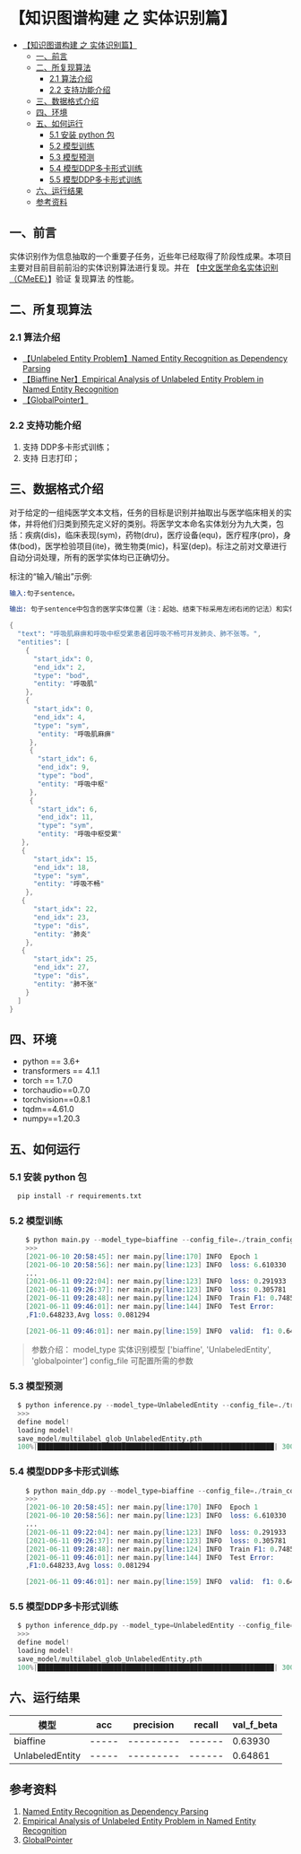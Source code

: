# 【知识图谱构建 之 实体识别篇】

- [【知识图谱构建 之 实体识别篇】](#知识图谱构建-之-实体识别篇)
  - [一、前言](#一前言)
  - [二、所复现算法](#二所复现算法)
    - [2.1 算法介绍](#21-算法介绍)
    - [2.2 支持功能介绍](#22-支持功能介绍)
  - [三、数据格式介绍](#三数据格式介绍)
  - [四、环境](#四环境)
  - [五、如何运行](#五如何运行)
    - [5.1 安装 python 包](#51-安装-python-包)
    - [5.2 模型训练](#52-模型训练)
    - [5.3 模型预测](#53-模型预测)
    - [5.4 模型DDP多卡形式训练](#54-模型ddp多卡形式训练)
    - [5.5 模型DDP多卡形式训练](#55-模型ddp多卡形式训练)
  - [六、运行结果](#六运行结果)
  - [参考资料](#参考资料)

## 一、前言

实体识别作为信息抽取的一个重要子任务，近些年已经取得了阶段性成果。本项目主要对目前目前前沿的实体识别算法进行复现。并在 【[中文医学命名实体识别（CMeEE）](https://tianchi.aliyun.com/dataset/dataDetail?spm=5176.22060218.J_2657303350.1.70e81343dFDilp&dataId=95414)】验证 复现算法 的性能。

## 二、所复现算法

### 2.1 算法介绍

- [【Unlabeled Entity Problem】Named Entity Recognition as Dependency Parsing](https://arxiv.org/abs/2012.05426)
- [【Biaffine Ner】Empirical Analysis of Unlabeled Entity Problem in Named Entity Recognition](https://www.aclweb.org/anthology/2020.acl-main.577/)
- [【GlobalPointer】](https://spaces.ac.cn/archives/8373)

### 2.2 支持功能介绍

1. 支持 DDP多卡形式训练；
2. 支持 日志打印；

## 三、数据格式介绍

对于给定的一组纯医学文本文档，任务的目标是识别并抽取出与医学临床相关的实体，并将他们归类到预先定义好的类别。将医学文本命名实体划分为九大类，包括：疾病(dis)，临床表现(sym)，药物(dru)，医疗设备(equ)，医疗程序(pro)，身体(bod)，医学检验项目(ite)，微生物类(mic)，科室(dep)。标注之前对文章进行自动分词处理，所有的医学实体均已正确切分。

标注的“输入/输出”示例:

```s
输入:句子sentence。

输出: 句子sentence中包含的医学实体位置（注：起始、结束下标采用左闭右闭的记法）和实体类型。

{  
  "text": "呼吸肌麻痹和呼吸中枢受累患者因呼吸不畅可并发肺炎、肺不张等。", 
  "entities": [ 
    { 
      "start_idx": 0, 
      "end_idx": 2, 
      "type": "bod", 
      "entity: "呼吸肌" 
    }, 
    { 
      "start_idx": 0, 
      "end_idx": 4, 
      "type": "sym",
       "entity: "呼吸肌麻痹" 
     }, 
     { 
       "start_idx": 6, 
       "end_idx": 9,
       "type": "bod", 
       "entity: "呼吸中枢"
     }, 
     { 
       "start_idx": 6, 
       "end_idx": 11, 
       "type": "sym", 
       "entity: "呼吸中枢受累" 
   }, 
   { 
      "start_idx": 15, 
      "end_idx": 18, 
      "type": "sym", 
      "entity: "呼吸不畅" 
    }, 
   { 
      "start_idx": 22, 
      "end_idx": 23, 
      "type": "dis", 
      "entity: "肺炎" 
    }, 
   { 
      "start_idx": 25, 
      "end_idx": 27, 
      "type": "dis", 
      "entity: "肺不张" 
    } 
  ] 
}

```

## 四、环境

- python == 3.6+
- transformers == 4.1.1
- torch == 1.7.0
- torchaudio==0.7.0
- torchvision==0.8.1
- tqdm==4.61.0
- numpy==1.20.3

## 五、如何运行

### 5.1 安装 python 包

```s
  pip install -r requirements.txt
```

### 5.2 模型训练

```s
    $ python main.py --model_type=biaffine --config_file=./train_config/config_yang.ini
    >>>
    [2021-06-10 20:58:45]: ner main.py[line:170] INFO  Epoch 1
    [2021-06-10 20:58:56]: ner main.py[line:123] INFO  loss: 6.610330  [    0/15000]
    ...
    [2021-06-11 09:22:04]: ner main.py[line:123] INFO  loss: 0.291933  [14400/15000]
    [2021-06-11 09:26:37]: ner main.py[line:123] INFO  loss: 0.305781  [14800/15000]
    [2021-06-11 09:28:48]: ner main.py[line:124] INFO  Train F1: 0.748511%
    [2021-06-11 09:46:01]: ner main.py[line:144] INFO  Test Error:
    ,F1:0.648233,Avg loss: 0.081294

    [2021-06-11 09:46:01]: ner main.py[line:159] INFO  valid:  f1: 0.64823,  best f1: 0.64861

```

> 参数介绍：
> model_type     实体识别模型    ['biaffine', 'UnlabeledEntity', 'globalpointer']
> config_file    可配置所需的参数

### 5.3 模型预测

```s
  $ python inference.py --model_type=UnlabeledEntity --config_file=./train_config/config_altas.ini
  >>>
  define model!
  loading model!
  save_model/multilabel_glob_UnlabeledEntity.pth
  100%|███████████████████████████████████████████████████████████| 3000/3000 [11:02<00:00,  4.53it/s]
```

### 5.4 模型DDP多卡形式训练

```s
    $ python main_ddp.py --model_type=biaffine --config_file=./train_config/config_yang.ini
    >>>
    [2021-06-10 20:58:45]: ner main.py[line:170] INFO  Epoch 1
    [2021-06-10 20:58:56]: ner main.py[line:123] INFO  loss: 6.610330  [    0/15000]
    ...
    [2021-06-11 09:22:04]: ner main.py[line:123] INFO  loss: 0.291933  [14400/15000]
    [2021-06-11 09:26:37]: ner main.py[line:123] INFO  loss: 0.305781  [14800/15000]
    [2021-06-11 09:28:48]: ner main.py[line:124] INFO  Train F1: 0.748511%
    [2021-06-11 09:46:01]: ner main.py[line:144] INFO  Test Error:
    ,F1:0.648233,Avg loss: 0.081294

    [2021-06-11 09:46:01]: ner main.py[line:159] INFO  valid:  f1: 0.64823,  best f1: 0.64861
```

### 5.5 模型DDP多卡形式训练

```s
  $ python inference_ddp.py --model_type=UnlabeledEntity --config_file=./train_config/config_altas.ini
  >>>
  define model!
  loading model!
  save_model/multilabel_glob_UnlabeledEntity.pth
  100%|███████████████████████████████████████████████████████████| 3000/3000 [11:02<00:00,  4.53it/s]
```

## 六、运行结果

|        模型      |  acc  | precision | recall |  val_f_beta  |
|       ----       | ----- | --------- | ------ |   --------   |
|     biaffine     | ----- | --------- | ------ |   0.63930    |
| UnlabeledEntity  | ----- | --------- | ------ |   0.64861    |



## 参考资料

1. [Named Entity Recognition as Dependency Parsing](https://arxiv.org/abs/2012.05426)
2. [Empirical Analysis of Unlabeled Entity Problem in Named Entity Recognition](https://www.aclweb.org/anthology/2020.acl-main.577/)
3. [GlobalPointer](https://spaces.ac.cn/archives/8373)


